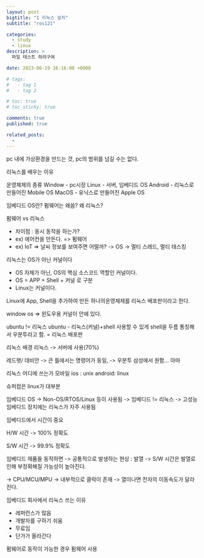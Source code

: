 ```yaml
---
layout: post
bigtitle: "1 리눅스 설치"
subtitle: "ros121"

categories:
  - study
  - linux
description: >
  파일 테스트 하려구여

date: 2023-06-19 16:16:00 +0900

# tags:
#   - tag 1
#   - tag 2

# toc: true
# toc_sticky: true

comments: true
published: true

related_posts:
  -
---
```


pc 내에 가상환경을 만드는 것, pc의 범위를 넘길 수는 없다.

리눅스를 배우는 이유

운영체제의 종류
Window - pc시장
Linux - 서버, 임베디드 OS
Android - 리눅스로 만들어진 Mobile OS
MacOS - 유닉스로 만들어진 Apple OS

임베디드 OS란?
펌웨어는 왜씀?
왜 리눅스?

펌웨어 vs 리눅스

- 차이점 : 동시 동작을 하는가?
- ex) 에어컨을 만든다. => 펌웨어
- ex) IoT => 날씨 정보를 보여주면 어떨까? -> OS -> 멀티 스레드, 멀티 태스킹

리눅스는 OS가 아닌 커널이다

- OS 자체가 아닌, OS의 핵심 소스코드 역할인 커널이다.
- OS = APP + Shell + 커널 로 구분
- Linux는 커널이다.

Linux에 App, Shell을 추가하여 만든 하나의운영체제를 리눅스 배포판이라고 한다.

window os => 윈도우용 커널이 안에 있다.

ubuntu != 리눅스
ubuntu - 리눅스(커널)+shell
사용할 수 있게 shell을 두름 통칭해서 우분투라고 함.
= 리눅스 배포판

리눅스 배경
리눅스 -> 서버에 사용(70%)

레드햇/ 데비안
-> 큰 틀에서는 명령어가 동일,
-> 우분투 삼성에서 원함... 아마

리눅스 어디에 쓰는가
모바일
ios : unix
android: linux

슈퍼컴은 linux가 대부분

임베디드 OS
-> Non-OS/RTOS/Linux 등이 사용됨
-> 임베디드 != 리눅스
-> 고성능 임베디드 장치에는 리눅스가 자주 사용됨

임베디드에서 시간이 중요

H/W 시간 -> 100% 정확도

S/W 시간 -> 99.9% 정확도

임베디드 제품들 동작하면
-> 공통적으로 발생하는 현상 : 발열
-> S/W 시간은 발열로 인해 부정확해질 가능성이 높아진다.

-> CPU/MCU/MPU -> 내부적으로 클락이 존재 -> 열이나면 전자의 이동속도가 달라진다.

임베디드 회사에서 리눅스 쓰는 이유

- 레퍼런스가 많음
- 개발자를 구하기 쉬움
- 무료임
- 단가가 올라간다

펌웨어로 동작이 가능한 경우 펌웨어 사용

